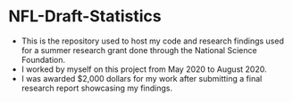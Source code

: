 # NFL-Draft-Statistics
- This is the repository used to host my code and research findings used for a summer research grant done through the National Science Foundation.
- I worked by myself on this project from May 2020 to August 2020.
- I was awarded $2,000 dollars for my work after submitting a final research report showcasing my findings.
